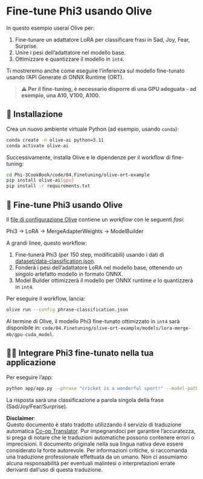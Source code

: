 <!--
CO_OP_TRANSLATOR_METADATA:
{
  "original_hash": "4164123a700fecd535d850f09506d72a",
  "translation_date": "2025-07-16T16:25:58+00:00",
  "source_file": "code/04.Finetuning/olive-ort-example/README.md",
  "language_code": "it"
}
-->
# Fine-tune Phi3 usando Olive

In questo esempio userai Olive per:

1. Fine-tunare un adattatore LoRA per classificare frasi in Sad, Joy, Fear, Surprise.  
1. Unire i pesi dell’adattatore nel modello base.  
1. Ottimizzare e quantizzare il modello in `int4`.  

Ti mostreremo anche come eseguire l’inferenza sul modello fine-tunato usando l’API Generate di ONNX Runtime (ORT).

> **⚠️ Per il fine-tuning, è necessario disporre di una GPU adeguata - ad esempio, una A10, V100, A100.**

## 💾 Installazione

Crea un nuovo ambiente virtuale Python (ad esempio, usando `conda`):

```bash
conda create -n olive-ai python=3.11
conda activate olive-ai
```

Successivamente, installa Olive e le dipendenze per il workflow di fine-tuning:

```bash
cd Phi-3CookBook/code/04.Finetuning/olive-ort-example
pip install olive-ai[gpu]
pip install -r requirements.txt
```

## 🧪 Fine-tune Phi3 usando Olive  
Il [file di configurazione Olive](../../../../../code/04.Finetuning/olive-ort-example/phrase-classification.json) contiene un *workflow* con le seguenti *fasi*:

Phi3 -> LoRA -> MergeAdapterWeights -> ModelBuilder

A grandi linee, questo workflow:

1. Fine-tunerà Phi3 (per 150 step, modificabili) usando i dati di [dataset/data-classification.json](../../../../../code/04.Finetuning/olive-ort-example/dataset/dataset-classification.json).  
1. Fonderà i pesi dell’adattatore LoRA nel modello base, ottenendo un singolo artefatto modello in formato ONNX.  
1. Model Builder ottimizzerà il modello per ONNX runtime *e* lo quantizzerà in `int4`.  

Per eseguire il workflow, lancia:

```bash
olive run --config phrase-classification.json
```

Al termine di Olive, il modello Phi3 fine-tunato ottimizzato in `int4` sarà disponibile in: `code/04.Finetuning/olive-ort-example/models/lora-merge-mb/gpu-cuda_model`.

## 🧑‍💻 Integrare Phi3 fine-tunato nella tua applicazione

Per eseguire l’app:

```bash
python app/app.py --phrase "cricket is a wonderful sport!" --model-path models/lora-merge-mb/gpu-cuda_model
```

La risposta sarà una classificazione a parola singola della frase (Sad/Joy/Fear/Surprise).

**Disclaimer**:  
Questo documento è stato tradotto utilizzando il servizio di traduzione automatica [Co-op Translator](https://github.com/Azure/co-op-translator). Pur impegnandoci per garantire l’accuratezza, si prega di notare che le traduzioni automatiche possono contenere errori o imprecisioni. Il documento originale nella sua lingua nativa deve essere considerato la fonte autorevole. Per informazioni critiche, si raccomanda una traduzione professionale effettuata da un umano. Non ci assumiamo alcuna responsabilità per eventuali malintesi o interpretazioni errate derivanti dall’uso di questa traduzione.